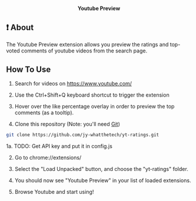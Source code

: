 <h4 align="center">
  Youtube Preview
</h4>

## :exclamation: About

The Youtube Preview extension allows you preview the ratings and top-voted comments of youtube videos from the search page.

## How To Use

1. Search for videos on https://www.youtube.com/

2. Use the Ctrl+Shift+Q keyboard shortcut to trigger the extension

3. Hover over the like percentage overlay in order to preview the top comments (as a tooltip).

1. Clone this repository (Note: you'll need [Git](https://git-scm.com))
```bash
git clone https://github.com/jy-whatthetech/yt-ratings.git
```

1a. TODO: Get API key and put it in config.js

2. Go to chrome://extensions/

3. Select the "Load Unpacked" button, and choose the "yt-ratings" folder.

4. You should now see "Youtube Preview" in your list of loaded extensions.

5. Browse Youtube and start using!

